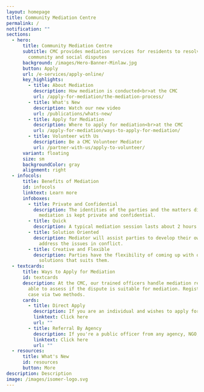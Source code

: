 ```yaml
---
layout: homepage
title: Community Mediation Centre
permalink: /
notification: ""
sections:
  - hero:
      title: Community Mediation Centre
      subtitle: CMC provides mediation services for residents to resolve relational,
        community and social disputes
      background: /images/Hero-Banner-Minlaw.jpg
      button: Apply
      url: /e-services/apply-online/
      key_highlights:
        - title: About Mediation
          description: How mediation is conducted<br>at the CMC
          url: /apply-for-mediation/the-mediation-process/
        - title: What's New
          description: Watch our new video
          url: /publications/whats-new/
        - title: Apply for Mediation
          description: Where to apply for mediation<br>at the CMC
          url: /apply-for-mediation/ways-to-apply-for-mediation/
        - title: Volunteer with Us
          description: Be a CMC Volunteer Mediator
          url: /partner-with-us/apply-to-volunteer/
      variant: floating
      size: sm
      backgroundColor: gray
      alignment: right
  - infocols:
      title: Benefits of Mediation
      id: infocols
      linktext: Learn more
      infoboxes:
        - title: Private and Confidential
          description: The identities of the parties and the matters discussed during the
            mediation is kept private and confidential.
        - title: Quick
          description: A typical mediation session lasts about 2 hours.
        - title: Solution Oriented
          description: Mediator will assist parties to develop their own solutions to
            address the issues in conflict.
        - title: Creative and Flexible
          description: Parties have the flexibility of coming up with out-of-the-box
            solutions that suits them.
  - textcards:
      title: Ways to Apply for Mediation
      id: textcards
      description: At the CMC, our trained officers handle mediation requests and are
        able to assess if the dispute is suitable for mediation. Register your
        case via two methods.
      cards:
        - title: Direct Apply
          description: If you are an individual and wishes to apply for a mediation
          linktext: Click here
          url: ""
        - title: Referral By Agency
          description: If you're a public officer from any agency, NGO, or welfare group
          linktext: Click here
          url: ""
  - resources:
      title: What's New
      id: resources
      button: More
description: Description
image: /images/isomer-logo.svg
---
```

